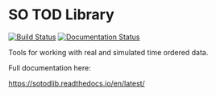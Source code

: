 
# SO TOD Library

[![Build Status](https://travis-ci.org/simonsobs/sotodlib.svg?branch=master)](https://travis-ci.org/simonsobs/sotodlib) [![Documentation Status](https://readthedocs.org/projects/sotodlib/badge/?version=latest)](https://sotodlib.readthedocs.io/en/latest/?badge=latest)

Tools for working with real and simulated time ordered data.

Full documentation here:

https://sotodlib.readthedocs.io/en/latest/
